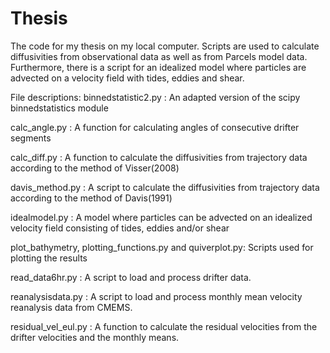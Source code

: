 # Thesis
 
The code for my thesis on my local computer. Scripts are used to calculate diffusivities from observational data as well as from Parcels model data. Furthermore, there is a script for an idealized model where particles are advected on a velocity field with tides, eddies and shear. 

File descriptions:
binnedstatistic2.py : An adapted version of the scipy binnedstatistics module

calc_angle.py       : A function for calculating angles of consecutive drifter segments

calc_diff.py        : A function to calculate the diffusivities from trajectory data according to the method of Visser(2008)

davis_method.py     : A script to calculate the diffusivities from trajectory data according to the method of Davis(1991)

idealmodel.py       : A model where particles can be advected on an idealized velocity field consisting of tides, eddies and/or shear

plot_bathymetry, plotting_functions.py and quiverplot.py: Scripts used for plotting the results

read_data6hr.py     : A script to load and process drifter data. 

reanalysisdata.py   : A script to load and process monthly mean velocity reanalysis data from CMEMS.

residual_vel_eul.py : A function to calculate the residual velocities from the drifter velocities and the monthly means.
